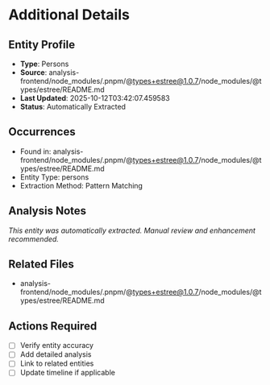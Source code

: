 # Additional Details

## Entity Profile
- **Type**: Persons
- **Source**: analysis-frontend/node_modules/.pnpm/@types+estree@1.0.7/node_modules/@types/estree/README.md
- **Last Updated**: 2025-10-12T03:42:07.459583
- **Status**: Automatically Extracted

## Occurrences
- Found in: analysis-frontend/node_modules/.pnpm/@types+estree@1.0.7/node_modules/@types/estree/README.md
- Entity Type: persons
- Extraction Method: Pattern Matching

## Analysis Notes
*This entity was automatically extracted. Manual review and enhancement recommended.*

## Related Files
- analysis-frontend/node_modules/.pnpm/@types+estree@1.0.7/node_modules/@types/estree/README.md

## Actions Required
- [ ] Verify entity accuracy
- [ ] Add detailed analysis
- [ ] Link to related entities
- [ ] Update timeline if applicable
